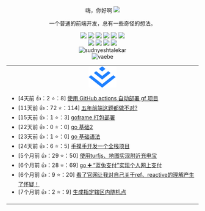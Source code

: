 <div align=center>
嗨，你好啊 <img src="https://github.com/sudnyeshtalekar/sudnyeshtalekar/blob/master/Assets/Hi.gif" width="40px">

一个普通的前端开发，总有一些奇怪的想法。
</div>

<div align="center">
  <img src="https://img.shields.io/badge/-JavaScript-f6da1c?style=flat&logo=javascript&logoColor=white">
  <img src="https://img.shields.io/badge/-TypeScript-2b6dbf?style=flat&logo=typescript&logoColor=white">
  <img src="https://img.shields.io/badge/-Vue-46b882?style=flat&logo=vue.js&logoColor=white">
  <img src="https://img.shields.io/badge/-Node.js-3C873A?style=flat&logo=Node.js&logoColor=white">
  <img src="https://img.shields.io/badge/Golang-1008611?style=flat&logo=go&color=%2376e2ff">
  <img src="https://img.shields.io/badge/Mysql-1008611?style=flat&logo=Mysql&color=%2302758f">
</div>
<div align="center">
  <img src="https://img.shields.io/badge/-Git-ee462c?style=flat&logo=git&logoColor=white">
  <img src="https://img.shields.io/badge/-Github-black?style=flat&logo=github">
  <img src="https://img.shields.io/badge/-Webpack-%232C3A42?style=flat-square&logo=webpack">
  <img src="https://img.shields.io/badge/-ESLint-%234B32C3?style=flat-square&logo=eslint">
</div>


<div align=center>
   <img src="https://komarev.com/ghpvc/?username=vaebe" alt="sudnyeshtalekar" />
</div>
<div align=center>
  <img src="https://github-readme-stats.vercel.app/api?username=vaebe" alt="vaebe" /> 
</div>

<!-- multi-platform-posts start -->
  <table align="center">
      <tr>
        <td align="center" width="800px" valign="top">
          <div align="center"><img src='https://raw.githubusercontent.com/baozouai/multi-platform-posts-action/main/assets/juejin.svg' alt='juejin'/></div>
<ul>
<li align='left'>[4天前 👍：2  ⭐：8]
      <a href="https://juejin.cn/post/7352555529104425012" target="_blank">使用 GitHub actions 自动部署 gf 项目</a>
      </li>
<li align='left'>[11天前 👍：72  ⭐：114]
      <a href="https://juejin.cn/post/7349750846899699764" target="_blank">五年前端这题都做不对?</a>
      </li>
<li align='left'>[15天前 👍：1  ⭐：3]
      <a href="https://juejin.cn/post/7348474490757054504" target="_blank">goframe 打包部署</a>
      </li>
<li align='left'>[22天前 👍：0  ⭐：0]
      <a href="https://juejin.cn/post/7345792819754025012" target="_blank">go 基础2</a>
      </li>
<li align='left'>[23天前 👍：1  ⭐：0]
      <a href="https://juejin.cn/post/7345758899305414708" target="_blank">go 基础语法</a>
      </li>
<li align='left'>[24天前 👍：6  ⭐：5]
      <a href="https://juejin.cn/post/7345310754470887458" target="_blank">手摸手开发一个全栈项目</a>
      </li>
<li align='left'>[5个月前 👍：29  ⭐：50]
      <a href="https://juejin.cn/post/7295644677742985226" target="_blank">使用turfjs、地图实现附近充电宝</a>
      </li>
<li align='left'>[6个月前 👍：28  ⭐：69]
      <a href="https://juejin.cn/post/7280007090768298040" target="_blank">go ➕ “蓝兔支付”实现个人网上支付</a>
      </li>
<li align='left'>[6个月前 👍：9  ⭐：20]
      <a href="https://juejin.cn/post/7279598329023971384" target="_blank">看了官网让我对自己关于ref、reactive的理解产生了怀疑！</a>
      </li>
<li align='left'>[7个月前 👍：2  ⭐：9]
      <a href="https://juejin.cn/post/7271974618565591097" target="_blank">生成指定辖区内随机点</a>
      </li>
</ul>
        </td>
      </tr>
    </table>
    <!-- multi-platform-posts end -->

